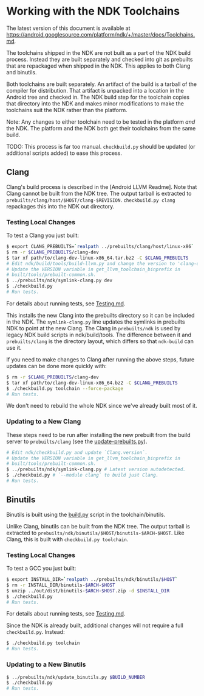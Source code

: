 # Working with the NDK Toolchains

The latest version of this document is available at
https://android.googlesource.com/platform/ndk/+/master/docs/Toolchains.md.

The toolchains shipped in the NDK are not built as a part of the NDK build
process. Instead they are built separately and checked into git as prebuilts
that are repackaged when shipped in the NDK. This applies to both Clang and
binutils.

Both toolchains are built separately. An artifact of the build is a tarball of
the compiler for distribution. That artifact is unpacked into a location in the
Android tree and checked in. The NDK build step for the toolchain copies that
directory into the NDK and makes minor modifications to make the toolchains suit
the NDK rather than the platform.

Note: Any changes to either toolchain need to be tested in the platform *and*
the NDK. The platform and the NDK both get their toolchains from the same build.

TODO: This process is far too manual. `checkbuild.py` should be updated (or
additional scripts added) to ease this process.

## Clang

Clang's build process is described in the [Android LLVM Readme]. Note that Clang
cannot be built from the NDK tree. The output tarball is extracted to
`prebuilts/clang/host/$HOST/clang-$REVISION`. `checkbuild.py clang` repackages
this into the NDK out directory.

[Android Clang Readme]: https://android.googlesource.com/toolchain/llvm_android/+/master/README.md

### Testing Local Changes

To test a Clang you just built:

```bash
$ export CLANG_PREBUILTS=`realpath ../prebuilts/clang/host/linux-x86`
$ rm -r $CLANG_PREBUILTS/clang-dev
$ tar xf path/to/clang-dev-linux-x86_64.tar.bz2 -C $CLANG_PREBUILTS
# Edit ndk/build/tools/build-llvm.py and change the version to 'clang-dev'.
# Update the VERSION variable in get_llvm_toolchain_binprefix in
# built/tools/prebuilt-common.sh.
$ ../prebuilts/ndk/symlink-clang.py dev
$ ./checkbuild.py
# Run tests.
```

For details about running tests, see [Testing.md].

[Testing.md]: Testing.md

This installs the new Clang into the prebuilts directory so it can be included
in the NDK. The `symlink-clang.py` line updates the symlinks in prebuilts NDK to
point at the new Clang. The Clang in `prebuilts/ndk` is used by legacy NDK build
scripts in ndk/build/tools. The difference between it and `prebuilts/clang` is
the directory layout, which differs so that `ndk-build` can use it.

If you need to make changes to Clang after running the above steps, future
updates can be done more quickly with:

```bash
$ rm -r $CLANG_PREBUILTS/clang-dev
$ tar xf path/to/clang-dev-linux-x86_64.bz2 -C $CLANG_PREBUILTS
$ ./checkbuild.py toolchain --force-package
# Run tests.
```

We don't need to rebuild the whole NDK since we've already built most of it.

### Updating to a New Clang

These steps need to be run after installing the new prebuilt from the build
server to `prebuilts/clang` (see the [update-prebuilts.py]).

[update-prebuilts.py]: https://android.googlesource.com/toolchain/llvm_android/+/master/update-prebuilts.py

```bash
# Edit ndk/checkbuild.py and update `Clang.version`.
# Update the VERSION variable in get_llvm_toolchain_binprefix in
# built/tools/prebuilt-common.sh.
$ ../prebuilts/ndk/symlink-clang.py # Latest version autodetected.
$ ./checkbuid.py # `--module clang` to build just Clang.
# Run tests.
```

## Binutils

Binutils is built using the [build.py] script in the toolchain/binutils.

Unlike Clang, binutils can be built from the NDK tree. The output tarball is
extracted to `prebuilts/ndk/binutils/$HOST/binutils-$ARCH-$HOST`. Like Clang,
this is built with `checkbuild.py toolchain`.

[build.py]: https://android.googlesource.com/toolchain/binutils/+/master/build.py

### Testing Local Changes

To test a GCC you just built:

```bash
$ export INSTALL_DIR=`realpath ../prebuilts/ndk/binutils/$HOST`
$ rm -r INSTALL_DIR/binutils-$ARCH-$HOST
$ unzip ../out/dist/binutils-$ARCH-$HOST.zip -d $INSTALL_DIR
$ ./checkbuild.py
# Run tests.
```

For details about running tests, see [Testing.md].

Since the NDK is already built, additional changes will not require a full
`checkbuild.py`. Instead:

```bash
$ ./checkbuild.py toolchain
# Run tests.
```

### Updating to a New Binutils

```bash
$ ../prebuilts/ndk/update_binutils.py $BUILD_NUMBER
$ ./checkbuild.py
# Run tests.
```

